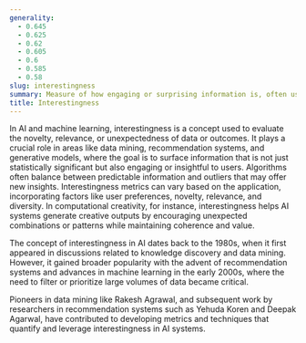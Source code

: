 ```yaml
---
generality:
  - 0.645
  - 0.625
  - 0.62
  - 0.605
  - 0.6
  - 0.585
  - 0.58
slug: interestingness
summary: Measure of how engaging or surprising information is, often used in ML and computational creativity to prioritize novel and useful data.
title: Interestingness
---
```


In AI and machine learning, interestingness is a concept used to evaluate the novelty, relevance, or unexpectedness of data or outcomes. It plays a crucial role in areas like data mining, recommendation systems, and generative models, where the goal is to surface information that is not just statistically significant but also engaging or insightful to users. Algorithms often balance between predictable information and outliers that may offer new insights. Interestingness metrics can vary based on the application, incorporating factors like user preferences, novelty, relevance, and diversity. In computational creativity, for instance, interestingness helps AI systems generate creative outputs by encouraging unexpected combinations or patterns while maintaining coherence and value.

The concept of interestingness in AI dates back to the 1980s, when it first appeared in discussions related to knowledge discovery and data mining. However, it gained broader popularity with the advent of recommendation systems and advances in machine learning in the early 2000s, where the need to filter or prioritize large volumes of data became critical.

Pioneers in data mining like Rakesh Agrawal, and subsequent work by researchers in recommendation systems such as Yehuda Koren and Deepak Agarwal, have contributed to developing metrics and techniques that quantify and leverage interestingness in AI systems.
